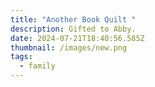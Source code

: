 ```yaml
---
title: "Another Book Quilt "
description: Gifted to Abby.
date: 2024-07-21T18:40:56.585Z
thumbnail: /images/new.png
tags:
  - family
---
```

